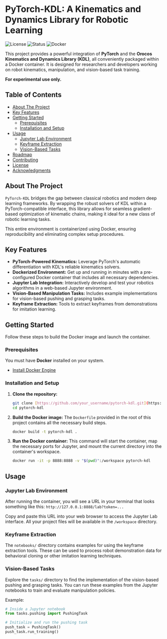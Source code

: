 # PyTorch-KDL: A Kinematics and Dynamics Library for Robotic Learning

![License](https://img.shields.io/badge/license-MIT-blue.svg)
![Status](https://img.shields.io/badge/status-experimental-orange)
![Docker](https://img.shields.io/badge/Docker-ready-blue?logo=docker)

This project provides a powerful integration of **PyTorch** and the **Orocos Kinematics and Dynamics Library (KDL)**, all conveniently packaged within a Docker container. It is designed for researchers and developers working on robot kinematics, manipulation, and vision-based task training.

**For experimental use only.**

## Table of Contents

- [About The Project](#about-the-project)
- [Key Features](#key-features)
- [Getting Started](#getting-started)
  - [Prerequisites](#prerequisites)
  - [Installation and Setup](#installation-and-setup)
- [Usage](#usage)
  - [Jupyter Lab Environment](#jupyter-lab-environment)
  - [Keyframe Extraction](#keyframe-extraction)
  - [Vision-Based Tasks](#vision-based-tasks)
- [Roadmap](#roadmap)
- [Contributing](#contributing)
- [License](#license)
- [Acknowledgments](#acknowledgments)

## About The Project

`PyTorch-KDL` bridges the gap between classical robotics and modern deep learning frameworks. By wrapping the robust solvers of KDL within a PyTorch-compatible interface, this library allows for seamless gradient-based optimization of kinematic chains, making it ideal for a new class of robotic learning tasks.

This entire environment is containerized using Docker, ensuring reproducibility and eliminating complex setup procedures.

## Key Features

* **PyTorch-Powered Kinematics:** Leverage PyTorch's automatic differentiation with KDL's reliable kinematics solvers.
* **Dockerized Environment:** Get up and running in minutes with a pre-configured Docker container that includes all necessary dependencies.
* **Jupyter Lab Integration:** Interactively develop and test your robotics algorithms in a web-based Jupyter environment.
* **Vision-Based Manipulation Tasks:** Includes example implementations for vision-based pushing and grasping tasks.
* **Keyframe Extraction:** Tools to extract keyframes from demonstrations for imitation learning.

## Getting Started

Follow these steps to build the Docker image and launch the container.

### Prerequisites

You must have **Docker** installed on your system.

* [Install Docker Engine](https://docs.docker.com/engine/install/)

### Installation and Setup

1.  **Clone the repository:**
    ```sh
    git clone [https://github.com/your_username/pytorch-kdl.git](https://github.com/your_username/pytorch-kdl.git)
    cd pytorch-kdl
    ```

2.  **Build the Docker image:**
    The `Dockerfile` provided in the root of this project contains all the necessary build steps.
    ```sh
    docker build -t pytorch-kdl .
    ```

3.  **Run the Docker container:**
    This command will start the container, map the necessary ports for Jupyter, and mount the current directory into the container's workspace.
    ```sh
    docker run -it -p 8888:8888 -v "$(pwd)":/workspace pytorch-kdl
    ```

## Usage

### Jupyter Lab Environment

After running the container, you will see a URL in your terminal that looks something like this:
`http://127.0.0.1:8888/lab?token=...`

Copy and paste this URL into your web browser to access the Jupyter Lab interface. All your project files will be available in the `/workspace` directory.

### Keyframe Extraction

The `notebooks/` directory contains examples for using the keyframe extraction tools. These can be used to process robot demonstration data for behavioral cloning or other imitation learning techniques.

### Vision-Based Tasks

Explore the `tasks/` directory to find the implementation of the vision-based pushing and grasping tasks. You can run these examples from the Jupyter notebooks to train and evaluate manipulation policies.

Example:
```python
# Inside a Jupyter notebook
from tasks.pushing import PushingTask

# Initialize and run the pushing task
push_task = PushingTask()
push_task.run_training()
